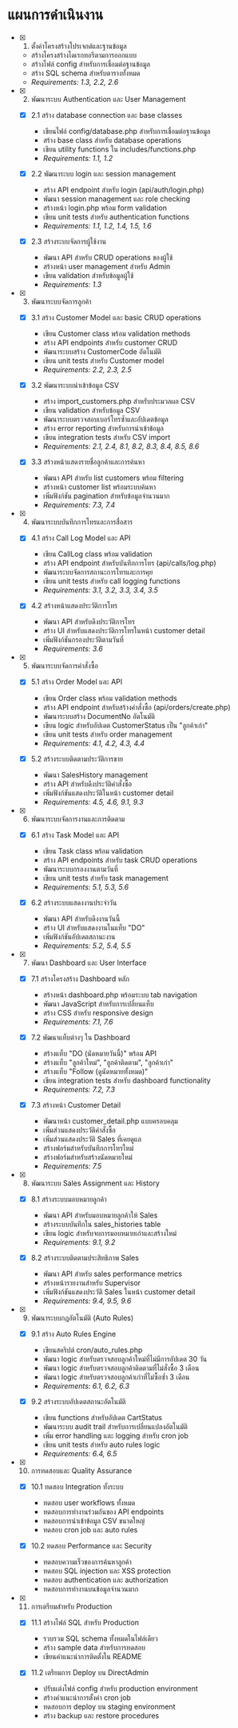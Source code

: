 # แผนการดำเนินงาน

- [x] 1. ตั้งค่าโครงสร้างโปรเจกต์และฐานข้อมูล





  - สร้างโครงสร้างไดเรกทอรีตามการออกแบบ
  - สร้างไฟล์ config สำหรับการเชื่อมต่อฐานข้อมูล
  - สร้าง SQL schema สำหรับตารางทั้งหมด
  - _Requirements: 1.3, 2.2, 2.6_

- [x] 2. พัฒนาระบบ Authentication และ User Management




  - [x] 2.1 สร้าง database connection และ base classes


    - เขียนไฟล์ config/database.php สำหรับการเชื่อมต่อฐานข้อมูล
    - สร้าง base class สำหรับ database operations
    - เขียน utility functions ใน includes/functions.php
    - _Requirements: 1.1, 1.2_

  - [x] 2.2 พัฒนาระบบ login และ session management


    - สร้าง API endpoint สำหรับ login (api/auth/login.php)
    - พัฒนา session management และ role checking
    - สร้างหน้า login.php พร้อม form validation
    - เขียน unit tests สำหรับ authentication functions
    - _Requirements: 1.1, 1.2, 1.4, 1.5, 1.6_



  - [x] 2.3 สร้างระบบจัดการผู้ใช้งาน

    - พัฒนา API สำหรับ CRUD operations ของผู้ใช้
    - สร้างหน้า user management สำหรับ Admin
    - เขียน validation สำหรับข้อมูลผู้ใช้
    - _Requirements: 1.3_

- [x] 3. พัฒนาระบบจัดการลูกค้า




  - [x] 3.1 สร้าง Customer Model และ basic CRUD operations


    - เขียน Customer class พร้อม validation methods
    - สร้าง API endpoints สำหรับ customer CRUD
    - พัฒนาระบบสร้าง CustomerCode อัตโนมัติ
    - เขียน unit tests สำหรับ Customer model
    - _Requirements: 2.2, 2.3, 2.5_



  - [x] 3.2 พัฒนาระบบนำเข้าข้อมูล CSV

    - สร้าง import_customers.php สำหรับประมวลผล CSV
    - เขียน validation สำหรับข้อมูล CSV
    - พัฒนาระบบตรวจสอบเบอร์โทรซ้ำและอัปเดตข้อมูล
    - สร้าง error reporting สำหรับการนำเข้าข้อมูล
    - เขียน integration tests สำหรับ CSV import
    - _Requirements: 2.1, 2.4, 8.1, 8.2, 8.3, 8.4, 8.5, 8.6_

  - [x] 3.3 สร้างหน้าแสดงรายชื่อลูกค้าและการค้นหา


    - พัฒนา API สำหรับ list customers พร้อม filtering
    - สร้างหน้า customer list พร้อมระบบค้นหา
    - เพิ่มฟังก์ชัน pagination สำหรับข้อมูลจำนวนมาก
    - _Requirements: 7.3, 7.4_

- [x] 4. พัฒนาระบบบันทึกการโทรและการสื่อสาร




  - [x] 4.1 สร้าง Call Log Model และ API


    - เขียน CallLog class พร้อม validation
    - สร้าง API endpoint สำหรับบันทึกการโทร (api/calls/log.php)
    - พัฒนาระบบจัดการสถานะการโทรและการคุย
    - เขียน unit tests สำหรับ call logging functions
    - _Requirements: 3.1, 3.2, 3.3, 3.4, 3.5_

  - [x] 4.2 สร้างหน้าแสดงประวัติการโทร


    - พัฒนา API สำหรับดึงประวัติการโทร
    - สร้าง UI สำหรับแสดงประวัติการโทรในหน้า customer detail
    - เพิ่มฟังก์ชันกรองประวัติตามวันที่
    - _Requirements: 3.6_

- [x] 5. พัฒนาระบบจัดการคำสั่งซื้อ




  - [x] 5.1 สร้าง Order Model และ API


    - เขียน Order class พร้อม validation methods
    - สร้าง API endpoint สำหรับสร้างคำสั่งซื้อ (api/orders/create.php)
    - พัฒนาระบบสร้าง DocumentNo อัตโนมัติ
    - เขียน logic สำหรับอัปเดต CustomerStatus เป็น "ลูกค้าเก่า"
    - เขียน unit tests สำหรับ order management
    - _Requirements: 4.1, 4.2, 4.3, 4.4_

  - [x] 5.2 สร้างระบบติดตามประวัติการขาย


    - พัฒนา SalesHistory management
    - สร้าง API สำหรับดึงประวัติคำสั่งซื้อ
    - เพิ่มฟังก์ชันแสดงประวัติในหน้า customer detail
    - _Requirements: 4.5, 4.6, 9.1, 9.3_

- [x] 6. พัฒนาระบบจัดการงานและการติดตาม




  - [x] 6.1 สร้าง Task Model และ API


    - เขียน Task class พร้อม validation
    - สร้าง API endpoints สำหรับ task CRUD operations
    - พัฒนาระบบกรองงานตามวันที่
    - เขียน unit tests สำหรับ task management
    - _Requirements: 5.1, 5.3, 5.6_



  - [x] 6.2 สร้างระบบแสดงงานประจำวัน





    - พัฒนา API สำหรับดึงงานวันนี้
    - สร้าง UI สำหรับแสดงงานในแท็บ "DO"
    - เพิ่มฟังก์ชันอัปเดตสถานะงาน
    - _Requirements: 5.2, 5.4, 5.5_

- [x] 7. พัฒนา Dashboard และ User Interface





  - [x] 7.1 สร้างโครงสร้าง Dashboard หลัก


    - สร้างหน้า dashboard.php พร้อมระบบ tab navigation
    - พัฒนา JavaScript สำหรับการเปลี่ยนแท็บ
    - สร้าง CSS สำหรับ responsive design
    - _Requirements: 7.1, 7.6_

  - [x] 7.2 พัฒนาแท็บต่างๆ ใน Dashboard


    - สร้างแท็บ "DO (นัดหมายวันนี้)" พร้อม API
    - สร้างแท็บ "ลูกค้าใหม่", "ลูกค้าติดตาม", "ลูกค้าเก่า"
    - สร้างแท็บ "Follow (ดูนัดหมายทั้งหมด)"
    - เขียน integration tests สำหรับ dashboard functionality
    - _Requirements: 7.2, 7.3_

  - [x] 7.3 สร้างหน้า Customer Detail


    - พัฒนาหน้า customer_detail.php แบบครอบคลุม
    - เพิ่มส่วนแสดงประวัติคำสั่งซื้อ
    - เพิ่มส่วนแสดงประวัติ Sales ที่เคยดูแล
    - สร้างฟอร์มสำหรับบันทึกการโทรใหม่
    - สร้างฟอร์มสำหรับสร้างนัดหมายใหม่
    - _Requirements: 7.5_

- [x] 8. พัฒนาระบบ Sales Assignment และ History




  - [x] 8.1 สร้างระบบมอบหมายลูกค้า


    - พัฒนา API สำหรับมอบหมายลูกค้าให้ Sales
    - สร้างระบบบันทึกใน sales_histories table
    - เขียน logic สำหรับจบการมอบหมายเก่าและสร้างใหม่
    - _Requirements: 9.1, 9.2_

  - [x] 8.2 สร้างระบบติดตามประสิทธิภาพ Sales


    - พัฒนา API สำหรับ sales performance metrics
    - สร้างหน้ารายงานสำหรับ Supervisor
    - เพิ่มฟังก์ชันแสดงประวัติ Sales ในหน้า customer detail
    - _Requirements: 9.4, 9.5, 9.6_

- [x] 9. พัฒนาระบบกฎอัตโนมัติ (Auto Rules)




  - [x] 9.1 สร้าง Auto Rules Engine


    - เขียนสคริปต์ cron/auto_rules.php
    - พัฒนา logic สำหรับตรวจสอบลูกค้าใหม่ที่ไม่มีการอัปเดต 30 วัน
    - พัฒนา logic สำหรับตรวจสอบลูกค้าติดตามที่ไม่สั่งซื้อ 3 เดือน
    - พัฒนา logic สำหรับตรวจสอบลูกค้าเก่าที่ไม่ซื้อซ้ำ 3 เดือน
    - _Requirements: 6.1, 6.2, 6.3_

  - [x] 9.2 สร้างระบบอัปเดตสถานะอัตโนมัติ


    - เขียน functions สำหรับอัปเดต CartStatus
    - พัฒนาระบบ audit trail สำหรับการเปลี่ยนแปลงอัตโนมัติ
    - เพิ่ม error handling และ logging สำหรับ cron job
    - เขียน unit tests สำหรับ auto rules logic
    - _Requirements: 6.4, 6.5_

- [x] 10. การทดสอบและ Quality Assurance




  - [x] 10.1 ทดสอบ Integration ทั้งระบบ


    - ทดสอบ user workflows ทั้งหมด
    - ทดสอบการทำงานร่วมกันของ API endpoints
    - ทดสอบการนำเข้าข้อมูล CSV ขนาดใหญ่
    - ทดสอบ cron job และ auto rules

  - [x] 10.2 ทดสอบ Performance และ Security


    - ทดสอบความเร็วของการค้นหาลูกค้า
    - ทดสอบ SQL injection และ XSS protection
    - ทดสอบ authentication และ authorization
    - ทดสอบการทำงานบนข้อมูลจำนวนมาก

- [x] 11. การเตรียมสำหรับ Production




  - [x] 11.1 สร้างไฟล์ SQL สำหรับ Production


    - รวบรวม SQL schema ทั้งหมดในไฟล์เดียว
    - สร้าง sample data สำหรับการทดสอบ
    - เขียนคำแนะนำการติดตั้งใน README

  - [x] 11.2 เตรียมการ Deploy บน DirectAdmin


    - ปรับแต่งไฟล์ config สำหรับ production environment
    - สร้างคำแนะนำการตั้งค่า cron job
    - ทดสอบการ deploy บน staging environment
    - สร้าง backup และ restore procedures